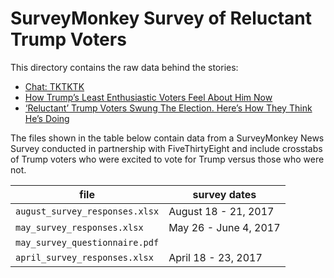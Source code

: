# SurveyMonkey Survey of Reluctant Trump Voters

This directory contains the raw data behind the stories:

- [Chat: TKTKTK]()
- [How Trump’s Least Enthusiastic Voters Feel About Him Now](https://fivethirtyeight.com/features/how-trumps-least-enthusiastic-voters-feel-about-him-now/)
- [‘Reluctant’ Trump Voters Swung The Election. Here’s How They Think He’s Doing](https://fivethirtyeight.com/features/reluctant-trump-voters-swung-the-election-heres-how-they-think-hes-doing/)


The files shown in the table below contain data from a SurveyMonkey News Survey conducted in partnership with FiveThirtyEight and include crosstabs of Trump voters who were excited to vote for Trump versus those who were not.

file | survey dates
-----|-------------
`august_survey_responses.xlsx` | August 18 - 21, 2017
`may_survey_responses.xlsx` | May 26 - June 4, 2017
`may_survey_questionnaire.pdf` |
`april_survey_responses.xlsx` | April 18 - 23, 2017

